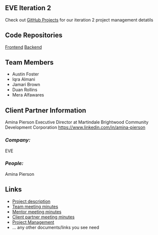 ## EVE  Iteration 2
Check out [GitHub Projects](https://github.com/ialmani/EVE/projects/3) for our iteration 2 project management detatils

## **Code Repositories**
[Frontend](https://github.com/ialmani/EVE-Front-End/tree/1.0.0)
[Backend](https://github.com/ialmani/EVE-Back-End/tree/1.0.0)

## **Team Members**

- Austin Foster
- Iqra Almani
- Jamari Brown
- Duan Rollins
- Mera Alfawares

## **Client Partner Information**
Amina Pierson 
Executive Director at Martindale Brightwood Community Development Corporation
https://www.linkedin.com/in/amina-pierson

### *Company:*
EVE

### *People:*
Amina Pierson 

## **Links**

- [Project description](ProjectDescription.md)
- [Team meeting minutes](MeetingMinutes/Team)
- [Mentor meeting minutes](MeetingMinutes/Mentor)
- [Client partner meeting minutes](MeetingMinutes/ClientPartner)
- [Project Management](https://github.com/ialmani/EVE/projects/2)
- ... any other documents/links you see need

